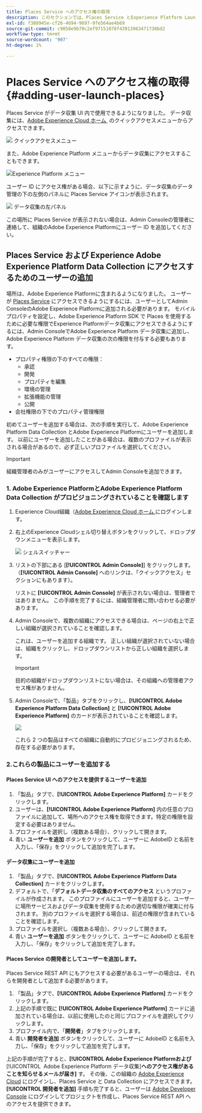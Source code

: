 ```yaml
---
title: Places Service へのアクセス権の取得
description: このセクションでは、Places Service とExperience Platform Launchにユーザーを追加して、ユーザーが Places Service にアクセスできるようにする方法について説明します。
exl-id: f388945e-cf26-4694-9697-9fe564ae4b69
source-git-commit: c9058e9b70c2ef97151078f43913963471730bd2
workflow-type: tm+mt
source-wordcount: '907'
ht-degree: 1%

---
```


# Places Service へのアクセス権の取得 {#adding-user-launch-places}

Places Service がデータ収集 UI 内で使用できるようになりました。 データ収集には、[Adobe Experience Cloud ホーム &#x200B;](https://experience.adobe.com) のクイックアクセスメニューからアクセスできます。

![&#x200B; クイックアクセスメニュー &#x200B;](/help/assets/quickaccess.png)

また、Adobe Experience Platform メニューからデータ収集にアクセスすることもできます。

![Experience Platform メニュー &#x200B;](/help/assets/solutionaccessmenu.png)

ユーザー ID にアクセス権がある場合、以下に示すように、データ収集のデータ管理の下の左側のパネルに Places Service アイコンが表示されます。

![&#x200B; データ収集の左パネル &#x200B;](/help/assets/places_in_data_collection.png)

この場所に Places Service が表示されない場合は、Admin Consoleの管理者に連絡して、組織のAdobe Experience Platformにユーザー ID を追加してください。

## Places Service および Experience Adobe Experience Platform Data Collection にアクセスするためのユーザーの追加

場所は、Adobe Experience Platformに含まれるようになりました。 ユーザーが [Places Service](https://experience.adobe.com/#/data-collection/places) にアクセスできるようにするには、ユーザーとしてAdmin ConsoleのAdobe Experience Platformに追加される必要があります。 モバイルプロパティを設定し、Adobe Experience Platform SDK で Places を使用するために必要な権限でExperience Platformデータ収集にアクセスできるようにするには、Admin ConsoleでAdobe Experience Platform データ収集に追加し、Adobe Experience Platform データ収集の次の権限を付与する必要もあります。

* プロパティ権限の下のすべての権限：
   * 承認
   * 開発
   * プロパティを編集
   * 環境の管理
   * 拡張機能の管理
   * 公開
* 会社権限の下でのプロパティ管理権限

初めてユーザーを追加する場合は、次の手順を実行して、Adobe Experience Platform Data Collection とAdobe Experience Platformにユーザーを追加します。 以前にユーザーを追加したことがある場合は、複数のプロファイルが表示される場合があるので、必ず正しいプロファイルを選択してください。

>[!IMPORTANT]
>
>組織管理者のみがユーザーにアクセスしてAdmin Consoleを追加できます。

### 1. Adobe Experience PlatformとAdobe Experience Platform Data Collection がプロビジョニングされていることを確認します

1. Experience Cloud組織（[Adobe Experience Cloud ホーム &#x200B;](https://experience.adobe.com) にログインします。
1. 右上のExperience Cloudシェル切り替えボタンをクリックして、ドロップダウンメニューを表示します。

   ![&#x200B; シェルスイッチャー &#x200B;](/help/assets/places_shell_switcher1.png)

1. リストの下部にある [**[!UICONTROL Admin Console]**] をクリックします。 （**[!UICONTROL Admin Console]** へのリンクは、「クイックアクセス」セクションにもあります）。

   リストに **[!UICONTROL Admin Console]** が表示されない場合は、管理者ではありません。 この手順を完了するには、組織管理者に問い合わせる必要があります。

1. Admin Consoleで、複数の組織にアクセスできる場合は、ページの右上で正しい組織が選択されていることを確認します。

   これは、ユーザーを追加する組織です。 正しい組織が選択されていない場合は、組織をクリックし、ドロップダウンリストから正しい組織を選択します。

   >[!IMPORTANT]
   >
   >目的の組織がドロップダウンリストにない場合は、その組織への管理者アクセス権がありません。

1. Admin Consoleで、「製品」タブをクリックし、**[!UICONTROL Adobe Experience Platform Data Collection]** と **[!UICONTROL Adobe Experience Platform]** のカードが表示されていることを確認します。

   ![](/help/assets/places_provisioned1.png)

   これら 2 つの製品はすべての組織に自動的にプロビジョニングされるため、存在する必要があります。


### 2.これらの製品にユーザーを追加する

#### Places Service UI へのアクセスを提供するユーザーを追加

1. 「製品」タブで、**[!UICONTROL Adobe Experience Platform]** カードをクリックします。
2. ユーザーは、**[!UICONTROL Adobe Experience Platform]** 内の任意のプロファイルに追加して、場所へのアクセス権を取得できます。特定の権限を設定する必要はありません。
3. プロファイルを選択し（複数ある場合）、クリックして開きます。
4. 青い **ユーザーを追加** ボタンをクリックして、ユーザーに AdobeID と名前を入力し、「保存」をクリックして追加を完了します。

#### データ収集にユーザーを追加

1. 「製品」タブで、**[!UICONTROL Adobe Experience Platform Data Collection]** カードをクリックします。
2. デフォルトで、「**デフォルトデータ収集のすべてのアクセス** というプロファイルが作成されます。 このプロファイルにユーザーを追加すると、ユーザーに場所サービスおよびデータ収集を使用するための適切な権限が確実に付与されます。 別のプロファイルを選択する場合は、前述の権限が含まれていることを確認します。
3. プロファイルを選択し（複数ある場合）、クリックして開きます。
4. 青い **ユーザーを追加** ボタンをクリックして、ユーザーに AdobeID と名前を入力し、「保存」をクリックして追加を完了します。

#### Places Service の開発者としてユーザーを追加します。

Places Service REST API にもアクセスする必要があるユーザーの場合は、それらを開発者として追加する必要があります。
1. 「製品」タブで、**[!UICONTROL Adobe Experience Platform]** カードをクリックします。
2. 上記の手順で既に **[!UICONTROL Adobe Experience Platform]** カードに追加されている場合は、以前に使用したのと同じプロファイルを選択してクリックします。
3. プロファイル内で、「**開発者**」タブをクリックします。
4. 青い **開発者を追加** ボタンをクリックして、ユーザーに AdobeID と名前を入力し、「保存」をクリックして追加を完了します。

上記の手順が完了すると、**[!UICONTROL Adobe Experience Platformおよび**&#x200B;[!UICONTROL &#x200B; Adobe Experience Platform データ収集 &#x200B;]&#x200B;**へのアクセス権があることを知らせるメールが届き]** す。 その後、この組織の [Adobe Experience Cloud](https://experience.adobe.com) にログインし、Places Service と Data Collection にアクセスできます。 **[!UICONTROL 開発者を追加]** 手順も完了すると、ユーザーは [Adobe Developer Console](https://developer.adobe.com/console/home) にログインしてプロジェクトを作成し、Places Service REST API へのアクセスを提供できます。
